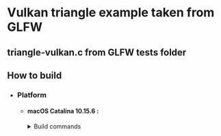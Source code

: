 # Vulkan triangle example taken from GLFW
## triangle-vulkan.c from GLFW tests folder

## How to build

* ### Platform
  * #### macOS Catalina 10.15.6 :
	<details>
	<summary>Build commands</summary>
	
	  ##### Links :
          
	  - If `xcode-select` does not work, download dmg file manually : [Command_Line_Tools_for_Xcode_12.dmg](https://download.developer.apple.com/Developer_Tools/Command_Line_Tools_for_Xcode_12/Command_Line_Tools_for_Xcode_12.dmg)
	  - Also work with GM version. GM suffix means Gold Master, the final build before distribution of the official release.
                         [Command_Line_Tools_for_Xcode_12_GM_seed.dmg](https://download.developer.apple.com/Developer_Tools/Command_Line_Tools_for_Xcode_12_GM_seed/Command_Line_Tools_for_Xcode_12_GM_seed.dmg)
	  - Apple Developer website : [Command_Line_Tools_for_Xcode](https://developer.apple.com/download/more/?=command%20line%20tools)
	  - [clang+llvm-10.0.0-x86_64-apple-darwin.tar.xz](https://github.com/llvm/llvm-project/releases/download/llvmorg-10.0.0/clang+llvm-10.0.0-x86_64-apple-darwin.tar.xz)
   
   
	  ##### Steps :
                   
        xcode-select reset && xcode-select --install
    
        brew install ninja cmake
    
        Download Pre-Built Binaries and untar in your project directory clang+llvm-10.0.0-x86_64-apple-darwin.tar.xz
        
        in zsh terminal, make sure to be in the project directory, do :  ./compile.sh
    
	</details>
